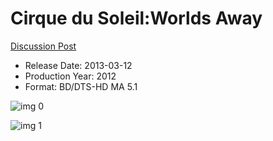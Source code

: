 # Cirque du Soleil:Worlds Away

[Discussion Post](https://www.avsforum.com/threads/bass-eq-for-filtered-movies.2995212/post-58109232)

* Release Date: 2013-03-12
* Production Year: 2012
* Format: BD/DTS-HD MA 5.1

![img 0](https://i.imgur.com/0zQPSFI.jpg)

![img 1](https://i.imgur.com/DAtqYzr.jpg)

